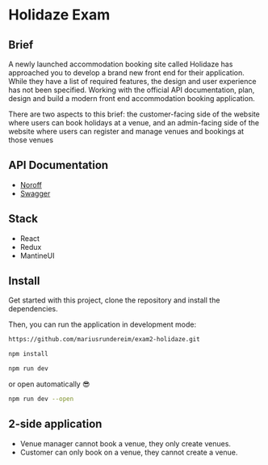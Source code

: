 # Holidaze Exam

## Brief

A newly launched accommodation booking site called Holidaze has approached you to develop a brand new front end for their application. While they have a list of required features, the design and user experience has not been specified. Working with the official API documentation, plan, design and build a modern front end accommodation booking application.

There are two aspects to this brief: the customer-facing side of the website where users can book holidays at a venue, and an admin-facing side of the website where users can register and manage venues and bookings at those venues

## API Documentation

- [Noroff](https://duckduckgo.com)
- [Swagger](https://duckduckgo.com)

## Stack

- React
- Redux
- MantineUI

## Install

Get started with this project, clone the repository and install the dependencies.

Then, you can run the application in development mode:

```bash
https://github.com/mariusrundereim/exam2-holidaze.git
```

```bash
npm install
```

```bash
npm run dev
```

or open automatically 😎

```bash
npm run dev --open
```

## 2-side application

- Venue manager cannot book a venue, they only create venues.
- Customer can only book on a venue, they cannot create a venue.
